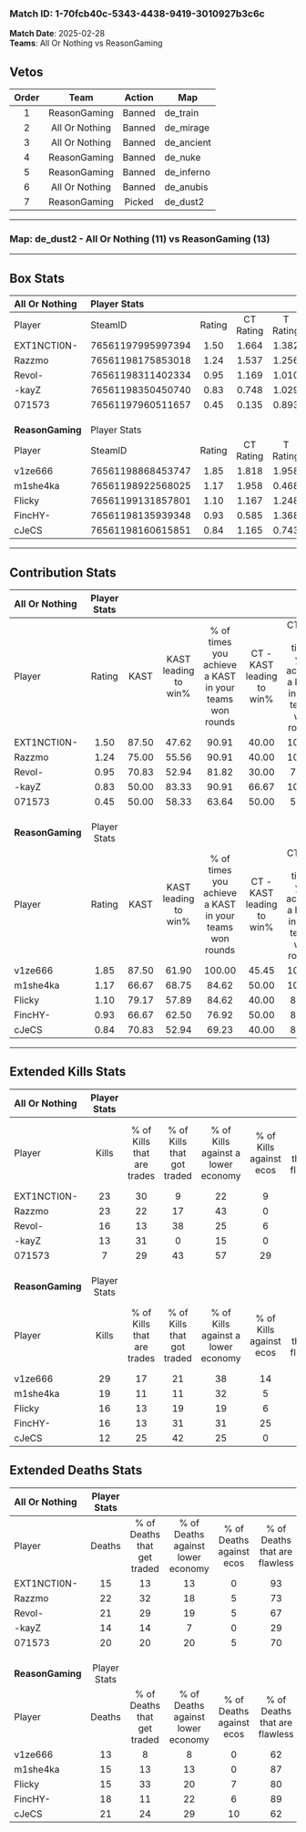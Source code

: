 ### Match ID: 1-70fcb40c-5343-4438-9419-3010927b3c6c  
**Match Date**: 2025-02-28  
**Teams**: All Or Nothing vs ReasonGaming  

## Vetos  

| Order | Team | Action | Map |
| :---: | :--: | :----: | --- |
| 1 | ReasonGaming | Banned | de_train |
| 2 | All Or Nothing | Banned | de_mirage |
| 3 | All Or Nothing | Banned | de_ancient |
| 4 | ReasonGaming | Banned | de_nuke |
| 5 | ReasonGaming | Banned | de_inferno |
| 6 | All Or Nothing | Banned | de_anubis |
| 7 | ReasonGaming | Picked | de_dust2 |

---  

### **Map**: de_dust2 - All Or Nothing (11) vs ReasonGaming (13)  
---  

## Box Stats  

| **All Or Nothing** | Player Stats      |        |           |          |       |       |       |         |        |      |     |
| :- | :- | :-: | :-: | :-: | :-: | :-: | :-: | :-: | :-: | :-: | :-: |
| Player             | SteamID           | Rating | CT Rating | T Rating | KAST  |  ADR  | Kills | Assists | Deaths | K/D  | HS% |
| EXT1NCTI0N-        | 76561197995997394 |  1.50  |   1.664   |  1.382   | 87.50 | 86.6  |  23   |    6    |   15   | 1.53 | 43  |
| Razzmo             | 76561198175853018 |  1.24  |   1.537   |  1.256   | 75.00 | 87.5  |  23   |    3    |   22   | 1.05 | 52  |
| Revol-             | 76561198311402334 |  0.95  |   1.169   |  1.010   | 70.83 | 78.1  |  16   |    4    |   21   | 0.76 | 43  |
| -kayZ              | 76561198350450740 |  0.83  |   0.748   |  1.029   | 50.00 | 73.9  |  13   |    2    |   14   | 0.93 | 61  |
| 071573             | 76561197960511657 |  0.45  |   0.135   |  0.893   | 50.00 | 56.1  |   7   |    8    |   20   | 0.35 | 57  |
|                    |                   |        |           |          |       |       |       |         |        |      |     |
|                    |                   |        |           |          |       |       |       |         |        |      |     |
|                    |                   |        |           |          |       |       |       |         |        |      |     |
| **ReasonGaming**   | Player Stats      |        |           |          |       |       |       |         |        |      |     |
| Player             | SteamID           | Rating | CT Rating | T Rating | KAST  |  ADR  | Kills | Assists | Deaths | K/D  | HS% |
| v1ze666            | 76561198868453747 |  1.85  |   1.818   |  1.958   | 87.50 | 120.8 |  29   |    2    |   13   | 2.23 | 44  |
| m1she4ka           | 76561198922568025 |  1.17  |   1.958   |  0.468   | 66.67 | 79.0  |  19   |    4    |   15   | 1.27 | 42  |
| Flicky             | 76561199131857801 |  1.10  |   1.167   |  1.248   | 79.17 | 64.2  |  16   |    2    |   15   | 1.07 | 56  |
| FincHY-            | 76561198135939348 |  0.93  |   0.585   |  1.368   | 66.67 | 59.6  |  16   |    4    |   18   | 0.89 | 81  |
| cJeCS              | 76561198160615851 |  0.84  |   1.165   |  0.743   | 70.83 | 80.4  |  12   |   10    |   21   | 0.57 | 75  |
---  

## Contribution Stats  

| **All Or Nothing** | Player Stats |       |                      |                                                        |                           |                                                             |                          |                                                            |
| :- | :-: | :-: | :-: | :-: | :-: | :-: | :-: | :-: |
| Player             |    Rating    | KAST  | KAST leading to win% | % of times you achieve a KAST in your teams won rounds | CT - KAST leading to win% | CT - % of times you achieve a KAST in your teams won rounds | T - KAST leading to win% | T - % of times you achieve a KAST in your teams won rounds |
| EXT1NCTI0N-        |     1.50     | 87.50 |        47.62         |                         90.91                          |           40.00           |                           100.00                            |          54.55           |                           85.71                            |
| Razzmo             |     1.24     | 75.00 |        55.56         |                         90.91                          |           40.00           |                           100.00                            |          75.00           |                           85.71                            |
| Revol-             |     0.95     | 70.83 |        52.94         |                         81.82                          |           30.00           |                            75.00                            |          85.71           |                           85.71                            |
| -kayZ              |     0.83     | 50.00 |        83.33         |                         90.91                          |           66.67           |                           100.00                            |          100.00          |                           85.71                            |
| 071573             |     0.45     | 50.00 |        58.33         |                         63.64                          |           50.00           |                            50.00                            |          62.50           |                           71.43                            |
|                    |              |       |                      |                                                        |                           |                                                             |                          |                                                            |
|                    |              |       |                      |                                                        |                           |                                                             |                          |                                                            |
|                    |              |       |                      |                                                        |                           |                                                             |                          |                                                            |
| **ReasonGaming**   | Player Stats |       |                      |                                                        |                           |                                                             |                          |                                                            |
| Player             |    Rating    | KAST  | KAST leading to win% | % of times you achieve a KAST in your teams won rounds | CT - KAST leading to win% | CT - % of times you achieve a KAST in your teams won rounds | T - KAST leading to win% | T - % of times you achieve a KAST in your teams won rounds |
| v1ze666            |     1.85     | 87.50 |        61.90         |                         100.00                         |           45.45           |                           100.00                            |          80.00           |                           100.00                           |
| m1she4ka           |     1.17     | 66.67 |        68.75         |                         84.62                          |           50.00           |                           100.00                            |          100.00          |                           75.00                            |
| Flicky             |     1.10     | 79.17 |        57.89         |                         84.62                          |           40.00           |                            80.00                            |          77.78           |                           87.50                            |
| FincHY-            |     0.93     | 66.67 |        62.50         |                         76.92                          |           50.00           |                            80.00                            |          75.00           |                           75.00                            |
| cJeCS              |     0.84     | 70.83 |        52.94         |                         69.23                          |           40.00           |                            80.00                            |          71.43           |                           62.50                            |
---  

## Extended Kills Stats  

| **All Or Nothing** | Player Stats |                            |                            |                                    |                         |                              |                                 |                                       |                    |           |
| :- | :-: | :-: | :-: | :-: | :-: | :-: | :-: | :-: | :-: | :-: |
| Player             |    Kills     | % of Kills that are trades | % of Kills that got traded | % of Kills against a lower economy | % of Kills against ecos | % of Kills that are flawless | % of Kills that are close duels | % of Kills that are assisted by flash | Pistol Round Kills | AWP Kills |
| EXT1NCTI0N-        |      23      |             30             |             9              |                 22                 |            9            |              83              |                0                |                   0                   |         3          |     9     |
| Razzmo             |      23      |             22             |             17             |                 43                 |            0            |              78              |                0                |                   9                   |         0          |     0     |
| Revol-             |      16      |             13             |             38             |                 25                 |            6            |              63              |                6                |                   0                   |         1          |     1     |
| -kayZ              |      13      |             31             |             0              |                 15                 |            0            |              62              |               15                |                  15                   |         0          |     0     |
| 071573             |      7       |             29             |             43             |                 57                 |           29            |              86              |                0                |                   0                   |         1          |     0     |
|                    |              |                            |                            |                                    |                         |                              |                                 |                                       |                    |           |
|                    |              |                            |                            |                                    |                         |                              |                                 |                                       |                    |           |
|                    |              |                            |                            |                                    |                         |                              |                                 |                                       |                    |           |
| **ReasonGaming**   | Player Stats |                            |                            |                                    |                         |                              |                                 |                                       |                    |           |
| Player             |    Kills     | % of Kills that are trades | % of Kills that got traded | % of Kills against a lower economy | % of Kills against ecos | % of Kills that are flawless | % of Kills that are close duels | % of Kills that are assisted by flash | Pistol Round Kills | AWP Kills |
| v1ze666            |      29      |             17             |             21             |                 38                 |           14            |              62              |               10                |                   7                   |         2          |     4     |
| m1she4ka           |      19      |             11             |             11             |                 32                 |            5            |              74              |                5                |                   0                   |         0          |     0     |
| Flicky             |      16      |             13             |             19             |                 19                 |            6            |              69              |                0                |                   6                   |         2          |     6     |
| FincHY-            |      16      |             13             |             31             |                 31                 |           25            |              63              |                6                |                   0                   |         4          |     0     |
| cJeCS              |      12      |             25             |             42             |                 25                 |            0            |              67              |                8                |                   8                   |         2          |     0     |
## Extended Deaths Stats  

| **All Or Nothing** | Player Stats |                             |                                   |                          |                               |                            |                           |               |
| :- | :-: | :-: | :-: | :-: | :-: | :-: | :-: | :-: |
| Player             |    Deaths    | % of Deaths that get traded | % of Deaths against lower economy | % of Deaths against ecos | % of Deaths that are flawless | % of Deaths that are close | % of Deaths while blinded | Deaths to AWP |
| EXT1NCTI0N-        |      15      |             13              |                13                 |            0             |              93               |             0              |             7             |       1       |
| Razzmo             |      22      |             32              |                18                 |            5             |              73               |             5              |             9             |       1       |
| Revol-             |      21      |             29              |                19                 |            5             |              67               |             5              |             5             |       5       |
| -kayZ              |      14      |             14              |                 7                 |            0             |              29               |             14             |             0             |       1       |
| 071573             |      20      |             20              |                20                 |            5             |              70               |             10             |             0             |       2       |
|                    |              |                             |                                   |                          |                               |                            |                           |               |
|                    |              |                             |                                   |                          |                               |                            |                           |               |
|                    |              |                             |                                   |                          |                               |                            |                           |               |
| **ReasonGaming**   | Player Stats |                             |                                   |                          |                               |                            |                           |               |
| Player             |    Deaths    | % of Deaths that get traded | % of Deaths against lower economy | % of Deaths against ecos | % of Deaths that are flawless | % of Deaths that are close | % of Deaths while blinded | Deaths to AWP |
| v1ze666            |      13      |              8              |                 8                 |            0             |              62               |             0              |             8             |       2       |
| m1she4ka           |      15      |             13              |                13                 |            0             |              87               |             0              |            13             |       2       |
| Flicky             |      15      |             33              |                20                 |            7             |              80               |             7              |             0             |       2       |
| FincHY-            |      18      |             11              |                22                 |            6             |              89               |             0              |             6             |       3       |
| cJeCS              |      21      |             24              |                29                 |            10            |              62               |             10             |             0             |       1       |

